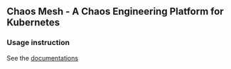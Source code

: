 ## Chaos Mesh -  A Chaos Engineering Platform for Kubernetes

### Usage instruction

See the [documentations](https://chaos-mesh.org/docs)
